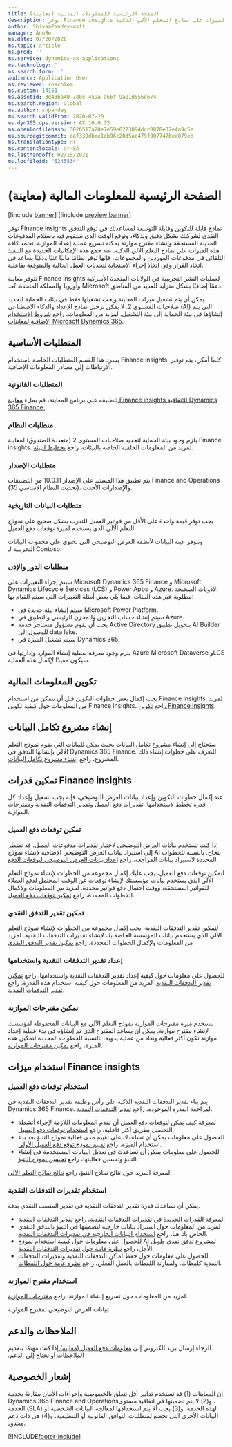 ```yaml
---
title: الصفحة الرئيسية ‏‫للمعلومات المالية‬ (معاينة)
description: توفر Finance insights نماذج قابلة للتكوين وقابلة للتوسعة لمساعدتك في توقع التدفق النقدي لشركتك بشكل دقيق وبذكاء، وتوقع الوقت الذي ستقوم فيه باستلام المدفوعات المدينة المستحقة وإنشاء مقترح موازنة يمكنه تسريع عملية إعداد الموازنة. تعتمد كافة هذه الميزات على نماذج التعلم الآلي الذكية.
author: ShivamPandey-msft
manager: AnnBe
ms.date: 07/20/2020
ms.topic: article
ms.prod: ''
ms.service: dynamics-ax-applications
ms.technology: ''
ms.search.form: ''
audience: Application User
ms.reviewer: roschlom
ms.custom: 14151
ms.assetid: 3d43ba40-780c-459a-a66f-9a01d556e674
ms.search.region: Global
ms.author: shpandey
ms.search.validFrom: 2020-07-20
ms.dyn365.ops.version: AX 10.0.13
ms.openlocfilehash: 3026517a20e7e59e6223894dcc8078e32e4a9c5e
ms.sourcegitcommit: eaf330dbee1db96c20d5ac479f007747bea079eb
ms.translationtype: HT
ms.contentlocale: ar-SA
ms.lasthandoff: 02/15/2021
ms.locfileid: "5245534"
---
```

# <a name="finance-insights-home-page-preview"></a>الصفحة الرئيسية ‏‫للمعلومات المالية‬ (معاينة)

[!include [banner](../includes/banner.md)]
[!include [preview banner](../includes/preview-banner.md)]

توفر Finance insights نماذج قابلة للتكوين وقابلة للتوسعة لمساعدتك في توقع التدفق النقدي لشركتك بشكل دقيق وبذكاء، وتوقع الوقت الذي ستقوم فيه باستلام المدفوعات المدينة المستحقة وإنشاء مقترح موازنة يمكنه تسريع عملية إعداد الموازنة. تعتمد كافة هذه الميزات على نماذج التعلم الآلي الذكية. عند جمع هذه الإمكانيات الجديدة مع التنفيذ التلقائي في مدفوعات الموردين والمجموعات، فإنها توفر نظامًا ماليًا غنيًا وذكيًا يساعد في اتخاذ القرار وفي اتخاذ إجراء الاستجابة لتحديات العمل الحالية والمتوقعة بفاعلية.

تتوفر معاينة Finance insights لعمليات النشر التجريبية في الولايات المتحدة الأميركية وأوروبا والمملكة المتحدة. تُعد Microsoft دعمًا إضافيًا بشكل متزايد للعديد من المناطق.

يمكن أن يتم تشغيل ميزات المعاينة ويجب تشغيلها فقط في بيئات الحماية لتحديد صلاحيات المستوى 2. لا يمكن ترحيل نماذج الإعداد والذكاء الاصطناعي (AI) التي يتم إنشاؤها في بيئة الحماية إلى بيئة التشغيل. لمزيد من المعلومات، راجع [شروط الاستخدام الإضافية لمعاينات Microsoft Dynamics 365](https://docs.microsoft.com/dynamics365/legal/supp-dynamics365-preview#:~:text=Supplemental%20Terms%20of%20Use%20for%20Microsoft%20Dynamics%20365,%28governing%20your%20use%20of%20Microsoft%20Dynamics%20365%20Online%29.).

## <a name="prerequisites"></a>المتطلبات الأساسية

يسرد هذا القسم المتطلبات الخاصة باستخدام Finance insights. كلما أمكن، يتم توفير الارتباطات إلى مصادر المعلومات الإضافية.

### <a name="legal-requirements"></a>المتطلبات القانونية

لتطبيقه على برنامج المعاينة، قم بملء [معاينة Finance insights للاتفاقية Dynamics 365 Finance ](https://forms.office.com/FormsPro/Pages/ResponsePage.aspx?id=v4j5cvGGr0GRqy180BHbR56j8lZs0FdAvwT75_WNFyxUM1c0Uzc1RFpaU1RVTEwxVTNWUERPRThUSy4u).

### <a name="system-requirements"></a>متطلبات النظام

يلزم وجود بيئة الحماية لتحديد صلاحيات المستوى 2 (متعددة الصندوق) لمعاينة Finance insights. لمزيد من المعلومات الخلفية الخاصة بالبيئات، راجع [تخطيط البيئة](https://docs.microsoft.com/dynamics365/fin-ops-core/fin-ops/imp-lifecycle/environment-planning).

### <a name="version-requirements"></a>متطلبات الإصدار

يتم تطبيق هذا المستند على الإصدار 10.0.11 من التطبيقات Finance and Operations (تحديث النظام الأساسي 35)، والإصدارات الأحدث.

### <a name="historical-data-requirements"></a>متطلبات البيانات التاريخية

يجب توفر قيمة واحدة على الأقل من فواتير العميل للتدرب بشكل صحيح على نموذج التعلم الآلي الذي يستخدم لميزة توقعات دفع العميل‬.

وتتوفر عينة البيانات لأنظمة العرض التوضيحي التي تحتوي على مجموعه البيانات التجريبية لـ Contoso.

### <a name="role-and-permission-requirements"></a>متطلبات الدور والإذن

سيتم إجراء التغييرات على Microsoft Dynamics 365 Finance و Microsoft Dynamics Lifecycle Services (LCS) و Power Apps و Azure. الأذونات الصحيحة مطلوبة عبر هذه البيئات. فيما يلي بعض أمثلة التغييرات التي سيتم القيام بها:

- سيتم إنشاء بيئة جديدة في Microsoft Power Platform.
- سيتم إنشاء حساب التخزين والمخزن الرئيسي والتطبيق في Azure.
- يجب أن يقوم مسؤول مستأجر خدمة Active Directory بتخويل تطبيق AI Builder للوصول إلى data lake.
- سيتم تشغيل الميزة في Dynamics 365.

يلزم وجود معرفة بعملية إنشاء الموارد وإدارتها في Azure Microsoft Dataverse وLCS سيكون مفيدًا لإكمال هذه العملية.

## <a name="configure-finance-insights"></a>تكوين ‏‫المعلومات المالية‬

يجب إكمال بعض خطوات التكوين قبل أن تتمكن من استخدام Finance insights. لمزيد من المعلومات حول كيفية تكوين Finance insights، راجع [تكوين Finance insights](configure-for-fin-insites.md).

## <a name="create-a-data-integrator-project"></a>إنشاء مشروع تكامل البيانات

ستحتاج إلى إنشاء مشروع تكامل البيانات بحيث يمكن للبيانات التي يقوم نموذج التعلم الآلي بإنشائها التدفق في Dynamics 365 Finance. للتعرف على خطوات إنشاء ذلك المشروع، راجع [إنشاء مشروع تكامل البيانات](create-data-integrate-project.md).

## <a name="enable-finance-insights-capabilities"></a>تمكين قدرات Finance insights

عند إكمال خطوات التكوين وإعداد بيانات العرض التوضيحي، فإنه يجب تشغيل وإعداد كل قدرة تخطط لاستخدامها: تقديرات دفع العميل وتقدير التدفقات النقدية ومقترحات الموازنة.

### <a name="enable-customer-payment-predictions"></a>تمكين توقعات دفع العميل
إذا كنت تستخدم بيانات العرض التوضيحي لاختبار تقديرات مدفوعات العميل، قد تضطر إلى استيراد بيانات العرض التوضيحي الإضافية لإنشاء نموذج AI بنجاح. بالنسبة للخطوات المحددة لاستيراد بيانات المراجعة، راجع [إعداد بيانات العرض التوضيحي لتوقعات الدفع](set-up-demo-data.md).

لتمكين توقعات دفع العميل، يجب عليك إكمال مجموعة من الخطوات لإنشاء نموذج التعلم الآلي الذي يستخدم بيانات مؤسستك لإنشاء توقعات عن الوقت المحتمل لدفع العملاء للفواتير المستحقة، ووقت احتمال دفع فواتير محددة. لمزيد من المعلومات ولإكمال الخطوات المحددة، راجع [تمكين توقعات دفع العميل](enable-cust-paymnt-prediction.md). 

### <a name="enable-cash-flow-forecasting"></a>تمكين تقدير التدفق النقدي
لتمكين تقدير التدفقات النقدية، يجب إكمال مجموعة من الخطوات لإنشاء نموذج التعلم الآلي الذي يستخدم بيانات المؤسسة الخاصة بك لإنشاء تقديرات التدفقات النقدية. لمزيد من المعلومات ولإكمال الخطوات المحددة، راجع [تمكين تقدير التدفق النقدي](enable-cash-flow-forecasting.md) 

### <a name="set-up-and-use-cash-flow-forecasting"></a>إعداد تقدير التدفقات النقدية واستخدامها
للحصول على معلومات حول كيفية إعداد تقدير التدفقات النقدية واستخدامها، راجع [تمكين تقدير التدفقات النقدية](enable-cash-flow-forecasting.md). لمزيد من المعلومات حول كيفية استخدام هذه القدرة، راجع [تقدير التدفقات النقدية](cash-flow-forecast-intro.md).

### <a name="enable-budget-proposals"></a>تمكين مقترحات الموازنة

تستخدم ميزة مقترحات الموازنة نموذج التعلم الآلي مع البيانات المحفوظة لمؤسسك لإنشاء مقترح موازنة. يمكن أن يساعد المقترح الذي تم إنشاؤه في بدء عملية إعداد موازنة تكون أكثر فعالية ونفاذ من عملية يدوية. بالنسبة للخطوات المحددة لتمكين هذه الميزة، راجع  [تمكين مقترحات الموازنة](enable-budget-proposal.md). 

## <a name="using-finance-insights-features"></a>استخدام ميزات Finance insights

### <a name="using-customer-payment-predictions"></a>استخدام توقعات دفع العميل

يتم بناء تقدير التدفقات النقدية الذكية على رأس وظيفة تقدير التدفقات النقدية في Dynamics 365 Finance. لمراجعة القدرة الموجودة، راجع [تقدير التدفقات النقدية](../cash-bank-management/cash-flow-forecasting.md).

- لمعرفة كيف يمكن لتوقعات دفع العميل أن تقدم المعلومات اللازمة لإجراء أنشطة التحصيل بطريق أكثر فاعلية، راجع [استخدام توقعات دفع العميل](use-customer-payment-predictions.md).
- للحصول على معلومات يمكن أن تساعدك على تقييم مدى فعالية نموذج التنبؤ بعد بدء استخدام الميزة، راجع [تقييم نموذج توقع دفع العميل الأولي](evaluate-payment-prediction.md).
- للحصول على معلومات يمكن أن تساعدك في تعديل البيانات المستخدمة في إنشاء التنبؤ وتحسين فعاليتها، راجع [تحسين نموذج التنبؤ](improve-model.md).

لمعرفة المزيد حول نتائج نماذج التنبؤ، راجع [نتائج نماذج التعلم الآلي](confusion-matrix.md).

### <a name="using-cash-flow-forecasts"></a>استخدام تقديرات التدفقات النقدية

يمكن أن تساعدك قدرة تقدير التدفقات النقدية في تقدير المنصب النقدي بدقة. 

- لمعرفة القدرات الجديدة في تقديرات التدفقات النقدية، راجع [تقدير التدفقات النقدية](cash-flow-forecast-intro.md).
- لمزيد من المعلومات حول استيراد بيانات خارجية لتضمينها في التنبؤ بالتدفق النقدي الخاص بك هنا، راجع [استخدام البيانات الخارجية في تقديرات التدفقات النقدية](external-data-in-cash-flow.md). 
- للحصول على معلومات حول كيفية استخدام نموذج AI لمشروع تدفق نقدي طويل الأجل، راجع [نظرة عامة حول تقديرات التدفقات النقدية](cash-position.md).
- للحصول على معلومات حول حفظ أماكن التدفقات النقدية وتقديرات التدفقات النقدية كلقطات، ولمقارنة اللقطات بالعمل الفعلي، راجع [نظرة عامة حول اللقطات](payment-snapshots.md).

### <a name="using-budget-proposal"></a>استخدام مقترح الموازنة

لمزيد من المعلومات حول تسريع إنشاء الموازنة، راجع [مقترحات الموازنة](budget-proposals.md). 

بيانات العرض التوضيحي لمقترح الموازنة:

## <a name="feedback-and-support"></a>الملاحظات والدعم

الرجاء إرسال بريد الكتروني إلى [‏‫معلومات دفع العميل (معاينة) ](mailto:fiap@microsoft.com) إذا كنت مهتمًا بتقديم الملاحظات أو تحتاج إلى الدعم.

## <a name="privacy-notice"></a>إشعار الخصوصية

إن المعاينات (1) قد تستخدم تدابير أقل تتعلق بالخصوصية وإجراءات الأمان مقارنةً بخدمة Dynamics 365 Finance and Operations‏، و(2) لا يتم تضمينها في اتفاقية مستوى الخدمة (SLA) لهذه الخدمة، و(3) يجب ألا يتم استخدامها لمعالجة البيانات الشخصية أو البيانات الأخرى التي تخضع لمتطلبات التوافق القانونية أو التنظيمية، و(4) هي ذات دعم محدود.


[!INCLUDE[footer-include](../../includes/footer-banner.md)]